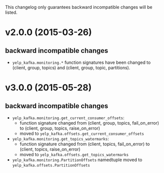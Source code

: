 This changelog only guarantees backward incompatible changes will be listed.

# v2.0.0 (2015-03-26)
## backward incompatible changes
- `yelp_kafka.monitoring.*` function signatures have been changed to
  (client, group, topics) and (client, group, topic, partitions).

# v3.0.0 (2015-05-28)
## backward incompatible changes
- `yelp_kafka.monitoring.get_current_consumer_offsets`:
  - function signature changed from (client, group, topics, fail_on_error)
    to (client, group, topics, raise_on_error)
  - moved to `yelp_kafka.offsets.get_current_consumer_offsets`
- `yelp_kafka.monitoring.get_topics_watermarks`:
  - function signature changed from (client, topics, fail_on_error)
    to (client, topics, raise_on_error)
  - moved to `yelp_kafka.offsets.get_topics_watermarks`
- `yelp_kafka.monitoring.PartitionOffsets` namedtuple moved to
  `yelp_kafka.offsets.PartitionOffsets`
